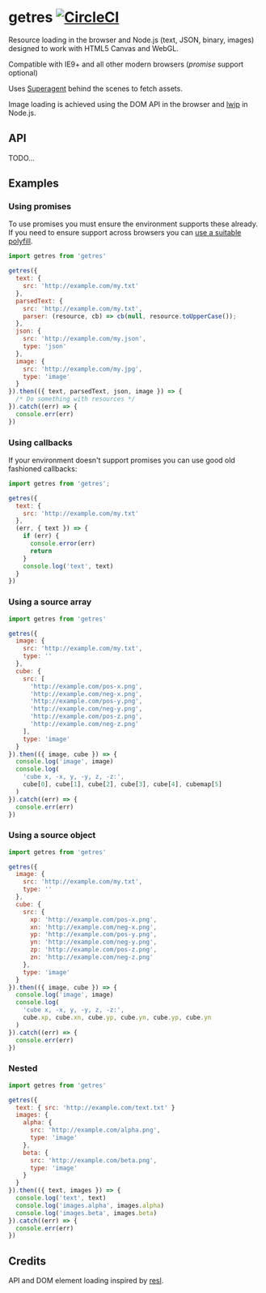 # getres [![CircleCI](https://circleci.com/gh/WebSeed/getres.svg?style=svg)](https://circleci.com/gh/WebSeed/getres)

Resource loading in the browser and Node.js  (text, JSON, binary, images) designed to work with HTML5 Canvas and WebGL.

Compatible with IE9+ and all other modern browsers (*promise* support optional)

Uses [Superagent](https://github.com/visionmedia/superagent) behind the scenes to fetch assets.

Image loading is achieved using the DOM API in the browser and [lwip](https://github.com/EyalAr/lwip) in Node.js.

## API

TODO...

## Examples

### Using promises

To use promises you must ensure the environment supports these already. If you need to ensure support across browsers you can [use a suitable polyfill](https://github.com/stefanpenner/es6-promise#auto-polyfill).

```js
import getres from 'getres'

getres({
  text: {
    src: 'http://example.com/my.txt'
  },
  parsedText: {
    src: 'http://example.com/my.txt',
    parser: (resource, cb) => cb(null, resource.toUpperCase());
  },
  json: {
    src: 'http://example.com/my.json',
    type: 'json'
  },
  image: {
    src: 'http://example.com/my.jpg',
    type: 'image'
  }
}).then(({ text, parsedText, json, image }) => {
  /* Do something with resources */
}).catch((err) => {
  console.err(err)
})
```

### Using callbacks

If your environment doesn't support promises you can use good old fashioned callbacks:

```js
import getres from 'getres';

getres({
  text: {
    src: 'http://example.com/my.txt'
  },
  (err, { text }) => {
    if (err) {
      console.error(err)
      return
    }
    console.log('text', text)
  }
})
```

### Using a source array

```js
import getres from 'getres'

getres({
  image: {
    src: 'http://example.com/my.txt',
    type: ''
  },
  cube: {
    src: [
      'http://example.com/pos-x.png',
      'http://example.com/neg-x.png',
      'http://example.com/pos-y.png',
      'http://example.com/neg-y.png',
      'http://example.com/pos-z.png',
      'http://example.com/neg-z.png'
    ],
    type: 'image'
  }
}).then(({ image, cube }) => {
  console.log('image', image)
  console.log(
    'cube x, -x, y, -y, z, -z:',
    cube[0], cube[1], cube[2], cube[3], cube[4], cubemap[5]
  )
}).catch((err) => {
  console.err(err)
})
```

### Using a source object

```js
import getres from 'getres'

getres({
  image: {
    src: 'http://example.com/my.txt',
    type: ''
  },
  cube: {
    src: {
      xp: 'http://example.com/pos-x.png',
      xn: 'http://example.com/neg-x.png',
      yp: 'http://example.com/pos-y.png',
      yn: 'http://example.com/neg-y.png',
      zp: 'http://example.com/pos-z.png',
      zn: 'http://example.com/neg-z.png'
    },
    type: 'image'
  }
}).then(({ image, cube }) => {
  console.log('image', image)
  console.log(
    'cube x, -x, y, -y, z, -z:',
    cube.xp, cube.xn, cube.yp, cube.yn, cube.yp, cube.yn
  )
}).catch((err) => {
  console.err(err)
})
```

### Nested

```js
import getres from 'getres'

getres({
  text: { src: 'http://example.com/text.txt' }
  images: {
    alpha: {
      src: 'http://example.com/alpha.png',
      type: 'image'
    },
    beta: {
      src: 'http://example.com/beta.png',
      type: 'image'
    }
  }
}).then(({ text, images }) => {
  console.log('text', text)
  console.log('images.alpha', images.alpha)
  console.log('images.beta', images.beta)
}).catch((err) => {
  console.err(err)
})
```

## Credits

API and DOM element loading inspired by [resl](https://github.com/mikolalysenko/resl).
